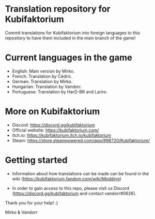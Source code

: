 # Translation repository for Kubifaktorium
Commit translations for Kubifaktorium into foreign languages to this repository to have them included in the main branch of the game!


# Current languages in the game
 * English: Main version by Mirko.
 * French: Translation by Cédric.
 * German: Translation by Mirko.
 * Hungarian: Translation by Vandorr.
 * Portuguese: Translation by HarD-BR and Lariro.


# More on Kubifaktorium
 * Discord: https://discord.gg/kubifaktorium
 * Official website: https://kubifaktorium.com/
 * Itch.io: https://kubifaktorium.itch.io/kubifaktorium
 * Steam: https://store.steampowered.com/app/898720/Kubifaktorium/


# Getting started
* Information about how translations can be made can be found in the wiki (https://kubifaktorium.fandom.com/wiki/Modding)

* In order to gain access to this repo, please visit us Discord (https://discord.gg/kubifaktorium and contact vandorr#0626).

Thank you for your help! :)

 Mirko & Vandorr
